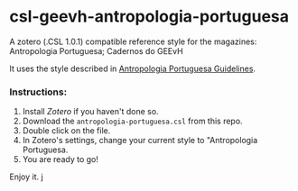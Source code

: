 # csl-geevh-antropologia-portuguesa
A zotero (.CSL 1.0.1) compatible reference style for the magazines: Antropologia Portuguesa; Cadernos do GEEvH

It uses the style described in [Antropologia Portuguesa Guidelines](http://impactum-journals.uc.pt/index.php/antropologiaportuguesa/about/submissions#authorGuidelines).

### Instructions:

1. Install *Zotero* if you haven't done so.
2. Download the `antropologia-portuguesa.csl` from this repo.
3. Double click on the file.
4. In Zotero's settings, change your current style to "Antropologia Portuguesa.
5. You are ready to go!


Enjoy it.
j
